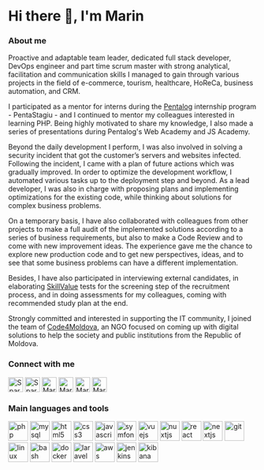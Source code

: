 # Hi there 👋, I'm Marin

### About me
Proactive and adaptable team leader, dedicated full stack developer, DevOps engineer and part time scrum master with strong analytical, facilitation and communication skills I managed to gain through various projects in the field of e-commerce, tourism, healthcare, HoReCa, business automation, and CRM.

I participated as a mentor for interns during the <a href="https://www.pentalog.com/" title="Pentalog" target="_blank">Pentalog</a> internship program - PentaStagiu - and I continued to mentor my colleagues interested in learning PHP. Being highly motivated to share my knowledge, I also made a series of presentations during Pentalog's Web Academy and JS Academy.

Beyond the daily development I perform, I was also involved in solving a security incident that got the customer’s servers and websites infected. Following the incident, I came with a plan of future actions which was gradually improved. In order to optimize the development workflow, I automated various tasks up to the deployment step and beyond. As a lead developer, I was also in charge with proposing plans and implementing optimizations for the existing code, while thinking about solutions for complex business problems. 

On a temporary basis, I have also collaborated with colleagues from other projects to make a full audit of the implemented solutions according to a series of business requirements, but also to make a Code Review and to come with new improvement ideas. The experience gave me the chance to explore new production code and to get new perspectives, ideas, and to see that some business problems can have a different implementation.

Besides, I have also participated in interviewing external candidates, in elaborating <a href="https://skillvalue.com/" title="SkillValue" target="_blank">SkillValue</a> tests for the screening step of the recruitment process, and in doing assessments for my colleagues, coming with recommended study plan at the end. 

Strongly committed and interested in supporting the IT community, I joined the team of <a href="https://code4.md/" title="Code4Moldova" target="_blank">Code4Moldova</a>, an NGO focused on coming up with digital solutions to help the society and public institutions from the Republic of Moldova.

### Connect with me
<p align="left">
  <a href="mailto:spartakusmd@gmail.com" target="_blank" title="SpartakusMd @ Email"><img align="center" src="https://cdn.jsdelivr.net/npm/simple-icons@3.0.1/icons/gmail.svg" alt="SpartakusMd @ Email" height="30" width="30" /></a>
  <a href="https://twitter.com/spartakusmd" target="_blank" title="SpartakusMd @ Twitter"><img align="center" src="https://cdn.jsdelivr.net/npm/simple-icons@3.0.1/icons/twitter.svg" alt="SpartakusMd @ Twitter" height="30" width="30" /></a>
  <a href="https://linkedin.com/in/marinbinzari" target="_blank" title="MarinBinzari @ LinkedIn"><img align="center" src="https://cdn.jsdelivr.net/npm/simple-icons@3.0.1/icons/linkedin.svg" alt="MarinBinzari @ LinkedIn" height="30" width="30" /></a>
  <a href="https://stackoverflow.com/users/1422404" target="_blank" title="MarinBinzari @ StackOverflow"><img align="center" src="https://cdn.jsdelivr.net/npm/simple-icons@3.0.1/icons/stackoverflow.svg" alt="MarinBinzari @ StackOverflow" height="30" width="30" /></a>
  <a href="https://fb.com/marinbinzari" target="_blank" title="MarinBinzari @ Facebook"><img align="center" src="https://cdn.jsdelivr.net/npm/simple-icons@3.0.1/icons/facebook.svg" alt="MarinBinzari @ Facebook" height="30" width="30" /></a>
  <a href="https://www.pentalog.com/outsourcing/cv-software-developer-moldova-2304" target="_blank" title="MarinBinzari @ Pentalog"><img align="center" src="https://marin.md/images/misc/pentalog-logo-black.png" alt="MarinBinzari @ Pentalog" height="30" width="30" /></a>
</p>

### Main languages and tools
<p align="left">
  <a href="https://www.php.net" target="_blank" title="PHP"><img src="https://devicons.github.io/devicon/devicon.git/icons/php/php-original.svg" alt="php" width="40" height="40"/></a>
  <a href="https://www.mysql.com/" target="_blank" title="MySQL"><img src="https://devicons.github.io/devicon/devicon.git/icons/mysql/mysql-original-wordmark.svg" alt="mysql" width="40" height="40"/></a>
  <a href="https://www.w3.org/html/" target="_blank" title="HTML5"><img src="https://devicons.github.io/devicon/devicon.git/icons/html5/html5-original-wordmark.svg" alt="html5" width="40" height="40"/></a>
  <a href="https://www.w3schools.com/css/" target="_blank" title="CSS3"><img src="https://devicons.github.io/devicon/devicon.git/icons/css3/css3-original-wordmark.svg" alt="css3" width="40" height="40"/></a>
  <a href="https://developer.mozilla.org/en-US/docs/Web/JavaScript" target="_blank" title="Javascript"><img src="https://devicons.github.io/devicon/devicon.git/icons/javascript/javascript-original.svg" alt="javascript" width="40" height="40"/></a>
  <a href="https://symfony.com" target="_blank" title="Symfony"><img src="https://symfony.com/logos/symfony_black_03.svg" alt="symfony" width="40" height="40"/></a>
  <a href="https://vuejs.org/" target="_blank" title="VueJS"><img src="https://devicons.github.io/devicon/devicon.git/icons/vuejs/vuejs-original-wordmark.svg" alt="vuejs" width="40" height="40"/></a>
  <a href="https://nuxtjs.org/" target="_blank" title="NuxtJS"><img src="https://www.vectorlogo.zone/logos/nuxtjs/nuxtjs-icon.svg" alt="nuxtjs" width="40" height="40"/></a>
  <a href="https://reactjs.org/" target="_blank" title="React"><img src="https://devicons.github.io/devicon/devicon.git/icons/react/react-original-wordmark.svg" alt="react" width="40" height="40"/></a>
  <a href="https://nextjs.org/" target="_blank" title="NextJS"><img src="https://cdn.worldvectorlogo.com/logos/nextjs-3.svg" alt="nextjs" width="40" height="40"/></a>
  <a href="https://git-scm.com/" target="_blank" title="Git"><img src="https://www.vectorlogo.zone/logos/git-scm/git-scm-icon.svg" alt="git" width="40" height="40"/></a>
  <a href="https://www.linux.org/" target="_blank" title="Linux"><img src="https://devicons.github.io/devicon/devicon.git/icons/linux/linux-original.svg" alt="linux" width="40" height="40"/></a>
  <a href="https://www.gnu.org/software/bash/" target="_blank" title="Bash"><img src="https://www.vectorlogo.zone/logos/gnu_bash/gnu_bash-icon.svg" alt="bash" width="40" height="40"/></a>
  <a href="https://www.docker.com/" target="_blank" title="Docker"><img src="https://devicons.github.io/devicon/devicon.git/icons/docker/docker-original-wordmark.svg" alt="docker" width="40" height="40"/></a>
  <a href="https://laravel.com/" target="_blank" title="Laravel"><img src="https://devicons.github.io/devicon/devicon.git/icons/laravel/laravel-plain-wordmark.svg" alt="laravel" width="40" height="40"/></a>
  <a href="https://aws.amazon.com" target="_blank" title="Aws"><img src="https://devicons.github.io/devicon/devicon.git/icons/amazonwebservices/amazonwebservices-original-wordmark.svg" alt="aws" width="40" height="40"/></a>
  <a href="https://www.jenkins.io" target="_blank" title="Jenkins"><img src="https://www.vectorlogo.zone/logos/jenkins/jenkins-icon.svg" alt="jenkins" width="40" height="40"/></a>
  <a href="https://www.elastic.co/kibana" target="_blank" title="Kibana"><img src="https://www.vectorlogo.zone/logos/elasticco_kibana/elasticco_kibana-icon.svg" alt="kibana" width="40" height="40"/></a>
</p>
